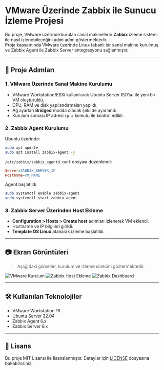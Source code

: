 # VMware Üzerinde Zabbix ile Sunucu İzleme Projesi

Bu proje, VMware üzerinde kurulan sanal makinelerin **Zabbix** izleme sistemi ile nasıl izlenebileceğini adım adım göstermektedir.  
Proje kapsamında VMware üzerinde Linux tabanlı bir sanal makine kurulmuş ve Zabbix Agent ile Zabbix Server entegrasyonu sağlanmıştır.

---

## 🚀 Proje Adımları

### 1. VMware Üzerinde Sanal Makine Kurulumu
- VMware Workstation/ESXi kullanılarak Ubuntu Server ISO’su ile yeni bir VM oluşturuldu.
- CPU, RAM ve disk yapılandırmaları yapıldı.
- Ağ ayarları **Bridged** modda olacak şekilde ayarlandı.
- Kurulum sonrası IP adresi `ip a` komutu ile kontrol edildi.

### 2. Zabbix Agent Kurulumu
Ubuntu üzerinde:
```bash
sudo apt update
sudo apt install zabbix-agent -y
```

`/etc/zabbix/zabbix_agentd.conf` dosyası düzenlendi:
```ini
Server=ZABBIX_SERVER_IP
Hostname=VM_NAME
```

Agent başlatıldı:
```bash
sudo systemctl enable zabbix-agent
sudo systemctl start zabbix-agent
```

### 3. Zabbix Server Üzerinden Host Ekleme
- **Configuration > Hosts > Create host** adımları izlenerek VM eklendi.
- Hostname ve IP bilgileri girildi.
- **Template OS Linux** atanarak izleme başlatıldı.

---

## 📷 Ekran Görüntüleri
> Aşağıdaki görseller, kurulum ve izleme sürecini göstermektedir.

![VMware Kurulum](images/vmware_setup.png)
![Zabbix Host Ekleme](images/zabbix_host_add.png)
![Zabbix Dashboard](images/zabbix_dashboard.png)

---

## 🛠 Kullanılan Teknolojiler
- VMware Workstation 16
- Ubuntu Server 22.04
- Zabbix Agent 6.x
- Zabbix Server 6.x

---

## 📄 Lisans
Bu proje MIT Lisansı ile lisanslanmıştır. Detaylar için [LICENSE](LICENSE) dosyasına bakabilirsiniz.
